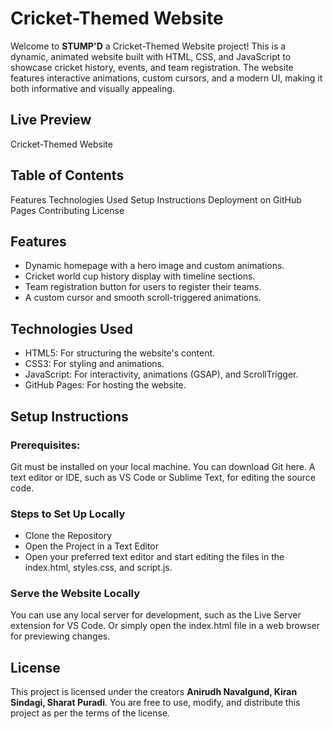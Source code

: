 # Cricket-Themed Website
Welcome to **STUMP'D** a Cricket-Themed Website project! This is a dynamic, animated website built with HTML, CSS, and JavaScript to showcase cricket history, events, and team registration. The website features interactive animations, custom cursors, and a modern UI, making it both informative and visually appealing.

## Live Preview
Cricket-Themed Website

## Table of Contents
Features
Technologies Used
Setup Instructions
Deployment on GitHub Pages
Contributing
License

## Features
- Dynamic homepage with a hero image and custom animations.
- Cricket world cup history display with timeline sections.
- Team registration button for users to register their teams.
- A custom cursor and smooth scroll-triggered animations.

## Technologies Used
- HTML5: For structuring the website's content.
- CSS3: For styling and animations.
- JavaScript: For interactivity, animations (GSAP), and ScrollTrigger.
- GitHub Pages: For hosting the website.

## Setup Instructions
### Prerequisites:
Git must be installed on your local machine. You can download Git here.
A text editor or IDE, such as VS Code or Sublime Text, for editing the source code.

### Steps to Set Up Locally
- Clone the Repository
- Open the Project in a Text Editor
- Open your preferred text editor and start editing the files in the index.html, styles.css, and script.js.

### Serve the Website Locally
You can use any local server for development, such as the Live Server extension for VS Code. Or simply open the index.html file in a web browser for previewing changes.

## License
This project is licensed under the creators **Anirudh Navalgund, Kiran Sindagi, Sharat Puradi**. You are free to use, modify, and distribute this project as per the terms of the license.
